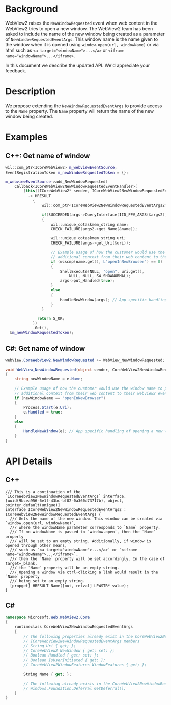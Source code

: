 # Background
WebView2 raises the `NewWindowRequested` event when web content in the WebView2 tries to open a new window. The WebView2 team has been asked to include the name of the new window 
being created as a parameter of `NewWindowRequestedEventArgs`. This window name is the name given to the window when it is opened 
using `window.open(url, windowName)` or via html such as `<a target="windowName">...</a>` or `<iframe name="windowName">...</iframe>`.

In this document we describe the updated API. We'd appreciate your feedback.

# Description
We propose extending the `NewWindowRequestedEventArgs` to provide access to the `Name` property. 
The `Name` property will return the name of the new window being created. 

# Examples
## C++: Get name of window

``` cpp
wil::com_ptr<ICoreWebView2> m_webviewEventSource;
EventRegistrationToken m_newWindowRequestedToken = {};

m_webviewEventSource->add_NewWindowRequested(
    Callback<ICoreWebView2NewWindowRequestedEventHandler>(
        [this](ICoreWebView2* sender, ICoreWebView2NewWindowRequestedEventArgs* args)
          -> HRESULT 
            {
                wil::com_ptr<ICoreWebView2NewWindowRequestedEventArgs2> args2;
              
                if(SUCCEEDED(args->QueryInterface(IID_PPV_ARGS(&args2)))) 
                {
                    wil::unique_cotaskmem_string name;
                    CHECK_FAILURE(args2->get_Name(&name));

                    wil::unique_cotaskmem_string uri;
                    CHECK_FAILURE(args->get_Uri(&uri));

                    // Example usage of how the customer would use the window name to pass
                    // additional context from their web content to their webview2 event handler.
                    if (wcscmp(name.get(), L"openInNewBrowser") == 0)
                    {
                        ShellExecute(NULL, "open", uri.get(), 
                            NULL, NULL, SW_SHOWNORMAL);
                        args->put_Handled(true);
                    }
                    else 
                    {
                        HandleNewWindow(args); // App specific handling of opening a new window
                    }
                }

              return S_OK;
            })
            .Get(),
  &m_newWindowRequestedToken);
```

## C#: Get name of window
```c#
webView.CoreWebView2.NewWindowRequested += WebView_NewWindowRequested;

void WebView_NewWindowRequested(object sender, CoreWebView2NewWindowRequestedEventArgs e)
{
    string newWindowName = e.Name;
    
    // Example usage of how the customer would use the window name to pass
    // additional context from their web content to their webview2 event handler.
    if (newWindowName == "openInNewBrowser")
    {
        Process.Start(e.Uri);
        e.Handled = true;
    }
    else
    {
        HandleNewWindow(e); // App specific handling of opening a new window
    }
}
```

# API Details
## C++
```
/// This is a continuation of the `ICoreWebView2NewWindowRequestedEventArgs` interface.
[uuid(9bcea956-6e1f-43bc-bf02-0a360d73717b), object, pointer_default(unique)]
interface ICoreWebView2NewWindowRequestedEventArgs2 : ICoreWebView2NewWindowRequestedEventArgs {
  /// Gets the name of the new window. This window can be created via `window.open(url, windowName)`,
  /// where the windowName parameter corresponds to `Name` property.
  /// If no windowName is passed to `window.open`, then the `Name` property 
  /// will be set to an empty string. Additionally, if window is opened through other means, 
  /// such as `<a target="windowName">...</a>` or `<iframe name="windowName">...</iframe>`,
  /// then the `Name` property will be set accordingly. In the case of target=_blank, 
  /// the `Name` property will be an empty string.
  /// Opening a window via ctrl+clicking a link would result in the `Name` property 
  /// being set to an empty string.
  [propget] HRESULT Name([out, retval] LPWSTR* value);
}
```

## C#
```c#
namespace Microsoft.Web.WebView2.Core
{
    runtimeclass CoreWebView2NewWindowRequestedEventArgs
    {
        // The following properties already exist in the CoreWebView2NewWindowRequestedEventArgs
        // ICoreWebView2NewWindowRequestedEventArgs members
        // String Uri { get; };
        // CoreWebView2 NewWindow { get; set; };
        // Boolean Handled { get; set; };
        // Boolean IsUserInitiated { get; };
        // CoreWebView2WindowFeatures WindowFeatures { get; };
       
        String Name { get; };

        // The following already exists in the CoreWebView2NewWindowRequestedEventArgs
        // Windows.Foundation.Deferral GetDeferral();
    }
}
```
